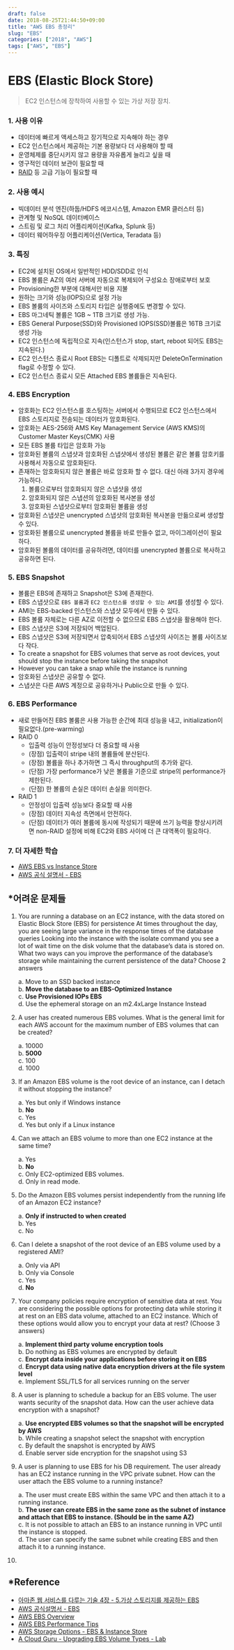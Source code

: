 ```yaml
---
draft: false
date: 2018-08-25T21:44:50+09:00
title: "AWS EBS 총정리"
slug: "EBS"
categories: ["2018", "AWS"]
tags: ["AWS", "EBS"]
---
```


# EBS (Elastic Block Store)
>EC2 인스턴스에 장착하여 사용할 수 있는 가상 저장 장치.  

### 1. 사용 이유
- 데이터에 빠르게 액세스하고 장기적으로 지속해야 하는 경우
- EC2 인스턴스에서 제공하는 기본 용량보다 더 사용해야 할 때
- 운영체제를 중단시키지 않고 용량을 자유롭게 늘리고 싶을 때
- 영구적인 데이터 보관이 필요할 때
- [RAID](https://docs.aws.amazon.com/ko_kr/AWSEC2/latest/UserGuide/raid-config.html) 등 고급 기능이 필요할 때

### 2. 사용 예시
- 빅데이터 분석 엔진(하둡/HDFS 에코시스템, Amazon EMR 클러스터 등)
- 관계형 및 NoSQL 데이터베이스
- 스트림 및 로그 처리 어플리케이션(Kafka, Splunk 등)
- 데이터 웨어하우징 어플리케이션(Vertica, Teradata 등)

### 3. 특징
- EC2에 설치된 OS에서 일반적인 HDD/SDD로 인식
- EBS 볼륨은 AZ의 여러 서버에 자동으로 복제되어 구성요소 장애로부터 보호
- Provisioning한 부분에 대해서만 비용 지불
- 원하는 크기와 성능(IOPS)으로 설정 가능
- EBS 볼륨의 사이즈와 스토리지 타입은 실행중에도 변경할 수 있다.
- EBS 마그네틱 볼륨은 1GB ~ 1TB 크기로 생성 가능.
- EBS General Purpose(SSD)와 Provisioned IOPS(SSD)볼륨은 16TB 크기로 생성 가능
- EC2 인스턴스에 독립적으로 지속(인스턴스가 stop, start, reboot 되어도 EBS는 지속된다.)
- EC2 인스턴스 종료시 Root EBS는 디폴트로 삭제되지만 DeleteOnTermination flag로 수정할 수 있다.
- EC2 인스턴스 종료시 모든 Attached EBS 볼륨들은 지속된다.

### 4. EBS Encryption
- 암호화는 EC2 인스턴스를 호스팅하는 서버에서 수행되므로 EC2 인스턴스에서 EBS 스토리지로 전송되는 데이터가 암호화된다. 
- 암호화는 AES-256와 AMS Key Management Service (AWS KMS)의 Customer Master Keys(CMK) 사용
- 모든 EBS 볼륨 타입은 암호화 가능
- 암호화된 볼륨의 스냅샷과 암호화된 스냅샷에서 생성된 볼륨은 같은 볼륨 암호키를 사용해서 자동으로 암호화된다.
- 존재하는 암호화되지 않은 볼륨은 바로 암호화 할 수 없다. 대신 아래 3가지 경우에 가능하다.
  1. 볼륨으로부터 암호화되지 않은 스냅샷을 생성
  2. 암호화되지 않은 스냅션의 암호화된 복사본을 생성
  3. 암호화된 스냅샷으로부터 암호화된 볼륨을 생성
- 암호화된 스냅샷은 unencrypted 스냅샷의 암호화된 복사본을 만듦으로써 생성할 수 있다.
- 암호화된 볼륨으로 unencrypted 볼륨을 바로 만들수 없고, 마이그레이션이 필요하다.
- 암호화된 볼륨의 데이터를 공유하려면, 데이터를 unencrypted 볼륨으로 복사하고 공유하면 된다.

### 5. EBS Snapshot
- 볼륨은 EBS에 존재하고 Snapshot은 S3에 존재한다.
- EBS 스냅샷으로 `EBS 볼륨`과 `EC2 인스턴스를 생성할 수 있는 AMI`를 생성할 수 있다.
- AMI는 EBS-backed 인스턴스와 스냅샷 모두에서 만들 수 있다.
- EBS 볼륨 자체로는 다른 AZ로 이전할 수 없으므로 EBS 스냅샷을 활용해야 한다.
- EBS 스냅샷은 S3에 저장되어 백업된다.
- EBS 스냅샷은 S3에 저장되면서 압축되어서 EBS 스냅샷의 사이즈는 볼륨 사이즈보다 작다.
- To create a snapshot for EBS volumes that serve as root devices, yout should stop the instance before taking the snapshot
- However you can take a snap while the instance is running
- 암호화된 스냅샷은 공유할 수 없다.
- 스냅샷은 다른 AWS 계정으로 공유하거나 Public으로 만들 수 있다.

### 6. EBS Performance
- 새로 만들어진 EBS 볼륨은 사용 가능한 순간에 최대 성능을 내고, initialization이 필요없다.(pre-warming)
- RAID 0
  - 입출력 성능이 안정성보다 더 중요할 때 사용
  - (장점) 입출력이 stripe 내의 볼륨들에 분산된다.
  - (장점) 볼륨을 하나 추가하면 그 즉시 throughput의 추가와 같다.
  - (단점) 가장 performance가 낮은 볼륨을 기준으로 stripe의 performance가 제한된다.
  - (단점) 한 볼륨의 손실은 데이터 손실을 의미한다.
- RAID 1
  - 안정성이 입출력 성능보다 중요할 때 사용
  - (장점) 데이터 지속성 측면에서 안전하다.
  - (단점) 데이터가 여러 볼륨에 동시에 작성되기 때문에 쓰기 능력을 향상시키려면 non-RAID 설정에 비해 EC2와 EBS 사이에 더 큰 대역폭이 필요하다.

### 7. 더 자세한 학습
- [AWS EBS vs Instance Store](http://jayendrapatil.com/aws-ebs-vs-instance-store/)
- [AWS 공식 설명서 - EBS](https://docs.aws.amazon.com/ko_kr/AWSEC2/latest/UserGuide/AmazonEBS.html)

## *어려운 문제들
1. You are running a database on an EC2 instance, with the data stored on Elastic Block Store (EBS) for persistence At times throughout the day, you are seeing large variance in the response times of the database queries Looking into the instance with the isolate command you see a lot of wait time on the disk volume that the database’s data is stored on. What two ways can you improve the performance of the database’s storage while maintaining the current persistence of the data? Choose 2 answers  

    a. Move to an SSD backed instance  
    b. **Move the database to an EBS-Optimized Instance**  
    c. **Use Provisioned IOPs EBS**  
    d. Use the ephemeral storage on an m2.4xLarge Instance Instead  

2. A user has created numerous EBS volumes. What is the general limit for each AWS account for the maximum number of EBS volumes that can be created?  
  
    a. 10000  
    b. **5000**  
    c. 100  
    d. 1000  
3. If an Amazon EBS volume is the root device of an instance, can I detach it without stopping the instance?  
  
    a. Yes but only if Windows instance  
    b. **No**  
    c. Yes  
    d. Yes but only if a Linux instance  
    
4. Can we attach an EBS volume to more than one EC2 instance at the same time?  
  
    a. Yes  
    b. **No**  
    c. Only EC2-optimized EBS volumes.  
    d. Only in read mode.  
    
5. Do the Amazon EBS volumes persist independently from the running life of an Amazon EC2 instance?  
  
    a. **Only if instructed to when created**  
    b. Yes  
    c. No 

6. Can I delete a snapshot of the root device of an EBS volume used by a registered AMI?  
  
    a. Only via API  
    b. Only via Console  
    c. Yes  
    d. **No**  
    
7. Your company policies require encryption of sensitive data at rest. You are considering the possible options for protecting data while storing it at rest on an EBS data volume, attached to an EC2 instance. Which of these options would allow you to encrypt your data at rest? (Choose 3 answers)  
  
    a. **Implement third party volume encryption tools**  
    b. Do nothing as EBS volumes are encrypted by default  
    c. **Encrypt data inside your applications before storing it on EBS**  
    d. **Encrypt data using native data encryption drivers at the file system level**  
    e. Implement SSL/TLS for all services running on the server

8. A user is planning to schedule a backup for an EBS volume. The user wants security of the snapshot data. How can the user achieve data encryption with a snapshot?  
  
    a. **Use encrypted EBS volumes so that the snapshot will be encrypted by AWS**  
    b. While creating a snapshot select the snapshot with encryption  
    c. By default the snapshot is encrypted by AWS  
    d. Enable server side encryption for the snapshot using S3  

9. A user is planning to use EBS for his DB requirement. The user already has an EC2 instance running in the VPC private subnet. How can the user attach the EBS volume to a running instance?  
  
    a. The user must create EBS within the same VPC and then attach it to a running instance.  
    b. **The user can create EBS in the same zone as the subnet of instance and attach that EBS to instance. (Should be in the same AZ)**  
    c. It is not possible to attach an EBS to an instance running in VPC until the instance is stopped.  
    d. The user can specify the same subnet while creating EBS and then attach it to a running instance.  

10. 

## *Reference
- [아마존 웹 서비스를 다루는 기술 4장 - 5.가상 스토리지를 제공하는 EBS](http://pyrasis.com/book/TheArtOfAmazonWebServices/Chapter04/05)
- [AWS 공식설명서 - EBS](https://docs.aws.amazon.com/ko_kr/AWSEC2/latest/UserGuide/AmazonEBS.html)
- [AWS EBS Overview](http://jayendrapatil.com/aws-ec2-ebs-storage/)
- [AWS EBS Performance Tips](http://jayendrapatil.com/aws-ebs-performance/)
- [AWS Storage Options - EBS & Instance Store](http://jayendrapatil.com/aws-storage-options-ebs-instance-store/)
- [A Cloud Guru - Upgrading EBS Volume Types - Lab](https://www.udemy.com/aws-certified-solutions-architect-associate/learn/v4/t/lecture/2050670?start=525)


